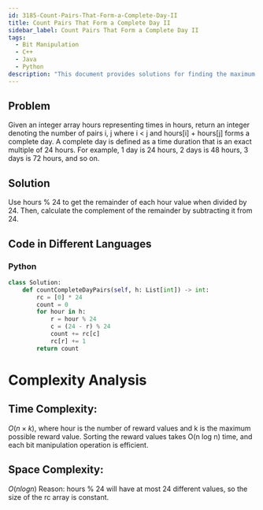 ```yaml
---
id: 3185-Count-Pairs-That-Form-a-Complete-Day-II
title: Count Pairs That Form a Complete Day II
sidebar_label: Count Pairs That Form a Complete Day II
tags:
  - Bit Manipulation
  - C++
  - Java
  - Python
description: "This document provides solutions for finding the maximum total reward using dynamic programming and bit manipulation, implemented in C++, Java, and Python."
---
```


## Problem

Given an integer array hours representing times in hours, return an integer denoting the number of pairs i, j where i < j and hours[i] + hours[j] forms a complete day.
A complete day is defined as a time duration that is an exact multiple of 24 hours.
For example, 1 day is 24 hours, 2 days is 48 hours, 3 days is 72 hours, and so on.

## Solution

Use hours % 24 to get the remainder of each hour value when divided by 24. Then, calculate the complement of the remainder by subtracting it from 24.

## Code in Different Languages

### Python

```python
class Solution:
    def countCompleteDayPairs(self, h: List[int]) -> int:
        rc = [0] * 24
        count = 0
        for hour in h:
            r = hour % 24
            c = (24 - r) % 24
            count += rc[c]
            rc[r] += 1
        return count
```

# Complexity Analysis

## Time Complexity:

$O(n \times k)$, where hour is the number of reward values and k is the maximum possible reward value. Sorting the reward values takes O(n log n) time, and each bit manipulation operation is efficient.

## Space Complexity:

$O(n log n)$
Reason: hours % 24 will have at most 24 different values, so the size of the rc array is constant.
